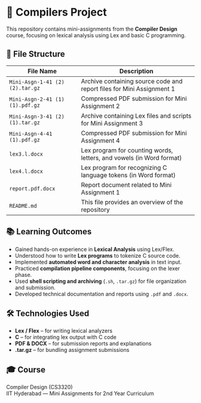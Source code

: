 # 🧾 Compilers Project

This repository contains mini-assignments from the **Compiler Design** course, focusing on lexical analysis using Lex and basic C programming.

## 📂 File Structure

| File Name | Description |
|-----------|-------------|
| `Mini-Asgn-1-41 (2) (2).tar.gz` | Archive containing source code and report files for Mini Assignment 1 |
| `Mini-Asgn-2-41 (1) (1).pdf.gz` | Compressed PDF submission for Mini Assignment 2 |
| `Mini-Asgn-3-41 (2) (1).tar.gz` | Archive containing Lex files and scripts for Mini Assignment 3 |
| `Mini-Asgn-4-41 (1).pdf.gz` | Compressed PDF submission for Mini Assignment 4 |
| `lex3.l.docx` | Lex program for counting words, letters, and vowels (in Word format) |
| `lex4.l.docx` | Lex program for recognizing C language tokens (in Word format) |
| `report.pdf.docx` | Report document related to Mini Assignment 1 |
| `README.md` | This file provides an overview of the repository |

## 📚 Learning Outcomes

- Gained hands-on experience in **Lexical Analysis** using Lex/Flex.
- Understood how to write **Lex programs** to tokenize C source code.
- Implemented **automated word and character analysis** in text input.
- Practiced **compilation pipeline components**, focusing on the lexer phase.
- Used **shell scripting and archiving** (`.sh`, `.tar.gz`) for file organization and submission.
- Developed technical documentation and reports using `.pdf` and `.docx`.

## 🛠️ Technologies Used

- **Lex / Flex** – for writing lexical analyzers  
- **C** – for integrating lex output with C code  
- **PDF & DOCX** – for submission reports and explanations  
- **.tar.gz** – for bundling assignment submissions  

## 🎓 Course

Compiler Design (CS3320)  
IIT Hyderabad — Mini Assignments for 2nd Year Curriculum
